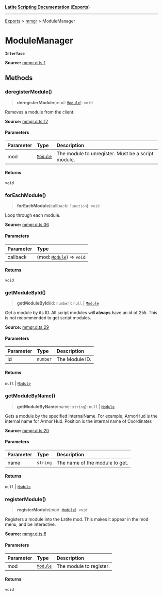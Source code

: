 [**Latite Scripting Documentation**](../../README.md) ([**Exports**](../../exports.md))

---

[Exports](../../exports.md) > [mmgr](../index.md) > ModuleManager

# ModuleManager

**`Interface`**

**Source:** [mmgr.d.ts:1](https://github.com/LatiteScripting/latitescripting.github.io/blob/5c02322/definitions/mmgr.d.ts#L1)

## Methods

### deregisterModule()

> **deregisterModule**(mod: [`Module`](../../module.module/classes/class.Module.md)): `void`

Removes a module from the client.

**Source:** [mmgr.d.ts:12](https://github.com/LatiteScripting/latitescripting.github.io/blob/5c02322/definitions/mmgr.d.ts#L12)

#### Parameters

| Parameter | Type                                                    | Description                                        |
| :-------- | :------------------------------------------------------ | :------------------------------------------------- |
| mod       | [`Module`](../../module.module/classes/class.Module.md) | The module to unregister. Must be a script module. |

#### Returns

`void`

### forEachModule()

> **forEachModule**(callback: `Function`): `void`

Loop through each module.

**Source:** [mmgr.d.ts:36](https://github.com/LatiteScripting/latitescripting.github.io/blob/5c02322/definitions/mmgr.d.ts#L36)

#### Parameters

| Parameter | Type                                                                     |
| :-------- | :----------------------------------------------------------------------- |
| callback  | (mod: [`Module`](../../module.module/classes/class.Module.md)) => `void` |

#### Returns

`void`

### getModuleById()

> **getModuleById**(id: `number`): `null` \| [`Module`](../../module.module/classes/class.Module.md)

Get a module by its ID.
All script modules will **always** have an id of 255.
This is not recommended to get script modules.

**Source:** [mmgr.d.ts:29](https://github.com/LatiteScripting/latitescripting.github.io/blob/5c02322/definitions/mmgr.d.ts#L29)

#### Parameters

| Parameter | Type     | Description    |
| :-------- | :------- | :------------- |
| id        | `number` | The Module ID. |

#### Returns

`null` \| [`Module`](../../module.module/classes/class.Module.md)

### getModuleByName()

> **getModuleByName**(name: `string`): `null` \| [`Module`](../../module.module/classes/class.Module.md)

Gets a module by the specified InternalName.
For example, ArmorHud is the internal name for Armor Hud.
Position is the internal name of Coordinates

**Source:** [mmgr.d.ts:20](https://github.com/LatiteScripting/latitescripting.github.io/blob/5c02322/definitions/mmgr.d.ts#L20)

#### Parameters

| Parameter | Type     | Description                    |
| :-------- | :------- | :----------------------------- |
| name      | `string` | The name of the module to get. |

#### Returns

`null` \| [`Module`](../../module.module/classes/class.Module.md)

### registerModule()

> **registerModule**(mod: [`Module`](../../module.module/classes/class.Module.md)): `void`

Registers a module into the Latite mod. This makes it appear in the mod menu, and be interactive.

**Source:** [mmgr.d.ts:6](https://github.com/LatiteScripting/latitescripting.github.io/blob/5c02322/definitions/mmgr.d.ts#L6)

#### Parameters

| Parameter | Type                                                    | Description             |
| :-------- | :------------------------------------------------------ | :---------------------- |
| mod       | [`Module`](../../module.module/classes/class.Module.md) | The module to register. |

#### Returns

`void`
